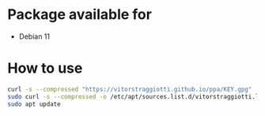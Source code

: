 # Package available for

* Debian 11

# How to use
```bash
curl -s --compressed "https://vitorstraggiotti.github.io/ppa/KEY.gpg" | sudo apt-key add -
sudo curl -s --compressed -o /etc/apt/sources.list.d/vitorstraggiotti.list "https://vitorstraggiotti.github.io/ppa/vitorstraggiotti.list"
sudo apt update
```
